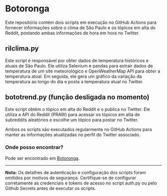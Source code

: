 # Botoronga

Este repositório contém dois scripts em execução no GitHub Actions para fornecer informações sobre o clima de São Paulo e os tópicos em alta do Reddit, postando ambas informações de hora em hora no Twitter.

## rilclima.py

Este script é responsável por obter dados de temperatura históricos e atuais de São Paulo. Ele utiliza Selenium e pandas para extrair dados de temperatura de um site meteorológico e OpenWeatherMap API para obter a temperatura atual. Em seguida, ele gera um gráfico da variação da temperatura ao longo do dia e posta a temperatura atual no Twitter.

## bototrend.py (função desligada no momento)

Este script obtém o tópico em alta do Reddit e o publica no Twitter. Ele utiliza a API do Reddit (PRAW) para acessar os tópicos em alta de subreddits aleatórios e escolhe um tópico para postar no Twitter.

Ambos os scripts são executados regularmente no GitHub Actions para manter as informações atualizadas no perfil do Twitter associado.

### Onde posso encontrar?
Pode ser encontrado em [Botoronga](https://twitter.com/botoronga2).

---
**Nota:** Os detalhes de autenticação e configuração dos scripts foram omitidos por motivos de segurança. Certifique-se de configurar corretamente as credenciais e tokens de acesso no script auth.py ou pelo Github Secrets antes de executar os scripts.
